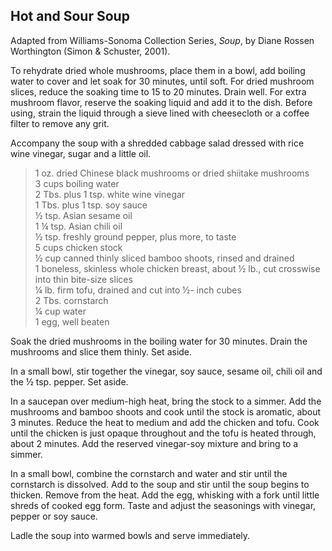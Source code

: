 ## Hot and Sour Soup

Adapted from Williams-Sonoma Collection Series, _Soup_, by Diane Rossen
Worthington (Simon & Schuster, 2001). 

To rehydrate dried whole mushrooms, place them in a bowl, add boiling water to
cover and let soak for 30 minutes, until soft. For dried mushroom slices,
reduce the soaking time to 15 to 20 minutes. Drain well. For extra mushroom
flavor, reserve the soaking liquid and add it to the dish. Before using, strain
the liquid through a sieve lined with cheesecloth or a coffee filter to remove
any grit.

Accompany the soup with a shredded cabbage salad dressed with rice wine
vinegar, sugar and a little oil.

> 1 oz. dried Chinese black mushrooms or dried shiitake mushrooms  
> 3 cups boiling water  
> 2 Tbs. plus 1 tsp. white wine vinegar  
> 1 Tbs. plus 1 tsp. soy sauce  
> ½ tsp. Asian sesame oil  
> 1 ¼ tsp. Asian chili oil  
> ½ tsp. freshly ground pepper, plus more, to taste  
> 5 cups chicken stock  
> ½ cup canned thinly sliced bamboo shoots, rinsed and drained  
> 1 boneless, skinless whole chicken breast, about ½ lb., cut crosswise into thin bite-size slices  
> ¼ lb. firm tofu, drained and cut into ½- inch cubes  
> 2 Tbs. cornstarch  
> ¼ cup water  
> 1 egg, well beaten  

Soak the dried mushrooms in the boiling water for 30 minutes. Drain the
mushrooms and slice them thinly. Set aside.

In a small bowl, stir together the vinegar, soy sauce, sesame oil, chili oil
and the ½ tsp. pepper. Set aside.

In a saucepan over medium-high heat, bring the stock to a simmer. Add the
mushrooms and bamboo shoots and cook until the stock is aromatic, about 3
minutes. Reduce the heat to medium and add the chicken and tofu. Cook until the
chicken is just opaque throughout and the tofu is heated through, about 2
minutes. Add the reserved vinegar-soy mixture and bring to a simmer.

In a small bowl, combine the cornstarch and water and stir until the cornstarch
is dissolved. Add to the soup and stir until the soup begins to thicken. Remove
from the heat. Add the egg, whisking with a fork until little shreds of cooked
egg form. Taste and adjust the seasonings with vinegar, pepper or soy sauce.

Ladle the soup into warmed bowls and serve immediately.



